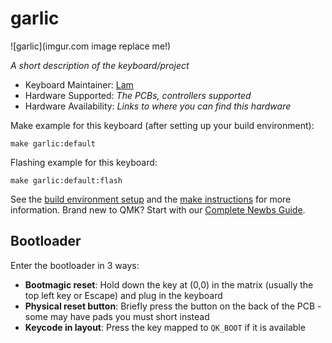 # garlic

![garlic](imgur.com image replace me!)

*A short description of the keyboard/project*

* Keyboard Maintainer: [Lam](https://github.com/ILoveGarlicBread)
* Hardware Supported: *The PCBs, controllers supported*
* Hardware Availability: *Links to where you can find this hardware*

Make example for this keyboard (after setting up your build environment):

    make garlic:default

Flashing example for this keyboard:

    make garlic:default:flash

See the [build environment setup](https://docs.qmk.fm/#/getting_started_build_tools) and the [make instructions](https://docs.qmk.fm/#/getting_started_make_guide) for more information. Brand new to QMK? Start with our [Complete Newbs Guide](https://docs.qmk.fm/#/newbs).

## Bootloader

Enter the bootloader in 3 ways:

* **Bootmagic reset**: Hold down the key at (0,0) in the matrix (usually the top left key or Escape) and plug in the keyboard
* **Physical reset button**: Briefly press the button on the back of the PCB - some may have pads you must short instead
* **Keycode in layout**: Press the key mapped to `QK_BOOT` if it is available
